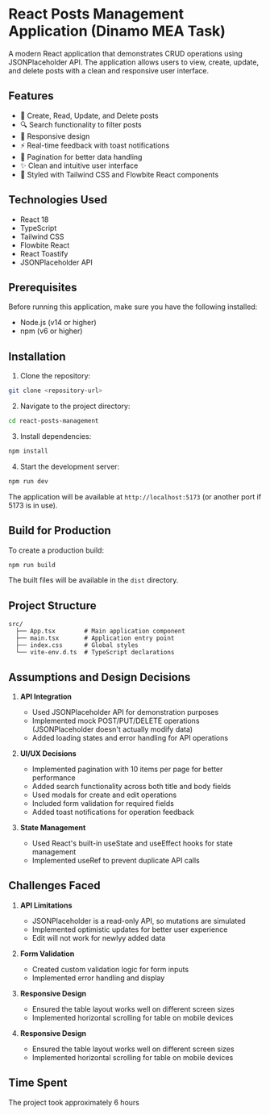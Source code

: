 # React Posts Management Application (Dinamo MEA Task)

A modern React application that demonstrates CRUD operations using JSONPlaceholder API. The application allows users to view, create, update, and delete posts with a clean and responsive user interface.

## Features

- 📝 Create, Read, Update, and Delete posts
- 🔍 Search functionality to filter posts
- 📱 Responsive design
- ⚡ Real-time feedback with toast notifications
- 📄 Pagination for better data handling
- ✨ Clean and intuitive user interface
- 🎨 Styled with Tailwind CSS and Flowbite React components

## Technologies Used

- React 18
- TypeScript
- Tailwind CSS
- Flowbite React
- React Toastify
- JSONPlaceholder API

## Prerequisites

Before running this application, make sure you have the following installed:
- Node.js (v14 or higher)
- npm (v6 or higher)

## Installation

1. Clone the repository:
```bash
git clone <repository-url>
```

2. Navigate to the project directory:
```bash
cd react-posts-management
```

3. Install dependencies:
```bash
npm install
```

4. Start the development server:
```bash
npm run dev
```

The application will be available at `http://localhost:5173` (or another port if 5173 is in use).

## Build for Production

To create a production build:

```bash
npm run build
```

The built files will be available in the `dist` directory.

## Project Structure

```
src/
  ├── App.tsx        # Main application component
  ├── main.tsx       # Application entry point
  ├── index.css      # Global styles
  └── vite-env.d.ts  # TypeScript declarations
```

## Assumptions and Design Decisions

1. **API Integration**
   - Used JSONPlaceholder API for demonstration purposes
   - Implemented mock POST/PUT/DELETE operations (JSONPlaceholder doesn't actually modify data)
   - Added loading states and error handling for API operations

2. **UI/UX Decisions**
   - Implemented pagination with 10 items per page for better performance
   - Added search functionality across both title and body fields
   - Used modals for create and edit operations
   - Included form validation for required fields
   - Added toast notifications for operation feedback

3. **State Management**
   - Used React's built-in useState and useEffect hooks for state management
   - Implemented useRef to prevent duplicate API calls

## Challenges Faced

1. **API Limitations**
   - JSONPlaceholder is a read-only API, so mutations are simulated
   - Implemented optimistic updates for better user experience
   - Edit will not work for newlyy added data 

2. **Form Validation**
   - Created custom validation logic for form inputs
   - Implemented error handling and display

3. **Responsive Design**
   - Ensured the table layout works well on different screen sizes
   - Implemented horizontal scrolling for table on mobile devices
   
4. **Responsive Design**
   - Ensured the table layout works well on different screen sizes
   - Implemented horizontal scrolling for table on mobile devices

## Time Spent

The project took approximately 6 hours

